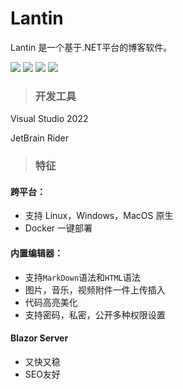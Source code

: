 ﻿# Lantin

Lantin 是一个基于.NET平台的博客软件。

![](https://img.shields.io/badge/DotNET-7-purple?style=for-the-badge)
![](https://img.shields.io/badge/Blazor-Server-purple?style=for-the-badge&logo=blazor)
![](https://img.shields.io/badge/MudBlazor-6-purple?style=for-the-badge)
![](https://img.shields.io/badge/FreeSql-3-green?style=for-the-badge)

> ### 开发工具

Visual Studio 2022

JetBrain Rider

> ### 特征

#### 跨平台：
* 支持 Linux，Windows，MacOS 原生
* Docker 一键部署


#### 内置编辑器：
* 支持`MarkDown`语法和`HTML`语法
* 图片，音乐，视频附件一件上传插入
* 代码高亮美化
* 支持密码，私密，公开多种权限设置

#### Blazor Server
* 又快又稳
* SEO友好